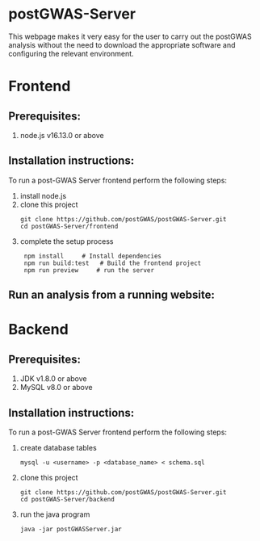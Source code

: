 # postGWAS-Server

This webpage makes it very easy for the user to carry out the postGWAS analysis without the need to download the appropriate software and configuring the relevant environment. 

# Frontend

## Prerequisites:

1. node.js v16.13.0 or above

## Installation instructions:

To run a post-GWAS Server frontend perform the following steps:

1. install node.js
2. clone this project
   ```
   git clone https://github.com/postGWAS/postGWAS-Server.git
   cd postGWAS-Server/frontend
   ```
3. complete the setup process
   ```
    npm install     # Install dependencies
    npm run build:test   # Build the frontend project
    npm run preview     # run the server
   ```
   
## Run an analysis from a running website:

# Backend

## Prerequisites:

1. JDK v1.8.0 or above
2. MySQL v8.0 or above

## Installation instructions:

To run a post-GWAS Server frontend perform the following steps:

1. create database tables

   ```
   mysql -u <username> -p <database_name> < schema.sql
   ```

2. clone this project

   ```
   git clone https://github.com/postGWAS/postGWAS-Server.git
   cd postGWAS-Server/backend
   ```

3. run the java program

   ```
   java -jar postGWASServer.jar
   ```
